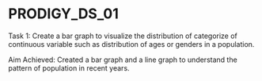 # PRODIGY_DS_01
Task 1: Create a bar graph to visualize the distribution of categorize of continuous variable such as distribution of ages or genders in a population.

Aim Achieved: Created a bar graph and a line graph to understand the pattern of population in recent years.
